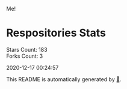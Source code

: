 Me!

# Respositories Stats
Stars Count: 183  
Forks Count: 3

2020-12-17 00:24:57  

This README is automatically generated by [🐰](https://github.com/rnitta/rnitta).
